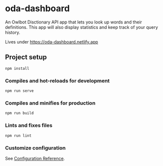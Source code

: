 # oda-dashboard
An Owlbot Disctionary API app that lets you look up words and their definitions. This app will also display statistics and keep track of your query history.

Lives under https://oda-dashboard.netlify.app

## Project setup
```
npm install
```

### Compiles and hot-reloads for development
```
npm run serve
```

### Compiles and minifies for production
```
npm run build
```

### Lints and fixes files
```
npm run lint
```

### Customize configuration
See [Configuration Reference](https://cli.vuejs.org/config/).

